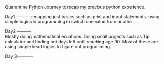 Quarantine Python Journey to recap my previous python experience.

Day1 -------
recapping just basics such as print and input statements.
using simple logics in programming to switch one value from another.

Day2 -------\
Mostly doing mathematical equations.
Doing small projects such as Tip calculator and finding out days left until reaching age 90.
Most of these are using simple head logics to figure out programming.

Day 3--------